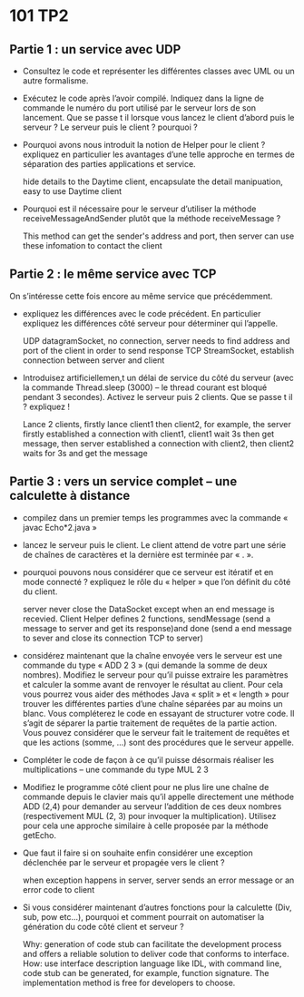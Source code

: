 # 101 TP2

## Partie 1 : un service avec UDP

- Consultez le code et représenter les différentes classes avec UML ou un autre formalisme.

- Exécutez le code après l’avoir compilé. Indiquez dans la ligne de commande le numéro du port utilisé par le serveur lors de son lancement. Que se passe t il lorsque vous lancez le client d’abord puis le serveur ? Le serveur puis le client ? pourquoi ?

- Pourquoi avons nous introduit la notion de Helper pour le client ? expliquez en particulier les avantages d’une telle approche en termes de séparation des parties applications et service.

    hide details to the Daytime client, encapsulate the detail manipuation, easy to use Daytime client

- Pourquoi est il nécessaire pour le serveur d’utiliser la méthode
receiveMessageAndSender plutôt que la méthode receiveMessage ?

    This method can get the sender's address and port, then server can use these infomation to contact the client

## Partie 2 : le même service avec TCP

On s’intéresse cette fois encore au même service que précédemment.

- expliquez les différences avec le code précédent. En particulier expliquez les différences côté serveur pour déterminer qui l’appelle.

    UDP datagramSocket, no connection, server needs to find address and port of the client in order to send response
    TCP StreamSocket, establish connection between server and client

- Introduisez artificiellemen,t un délai de service du côté du serveur (avec la commande Thread.sleep (3000) – le thread courant est bloqué pendant 3 secondes). Activez le serveur puis 2 clients. Que se passe t il ? expliquez !

    Lance 2 clients, firstly lance client1 then client2, for example, the server firstly established a connection with client1, client1 wait 3s then get message, then server established a connection with client2, then client2 waits for 3s and get the message


## Partie 3 : vers un service complet – une calculette à distance

- compilez dans un premier temps les programmes avec la commande « javac Echo*2.java » 

- lancez le serveur puis le client. Le client attend de votre part une série de chaînes de caractères et la dernière est terminée par « . ».

- pourquoi pouvons nous considérer que ce serveur est itératif et en mode connecté ? expliquez le rôle du « helper » que l’on définit du côté du client.

    server never close the DataSocket except when an end message is recevied. Client Helper defines 2 functions, sendMessage (send a message to server and get its response)and done (send a end message to sever and close its connection TCP to server)

- considérez maintenant que la chaîne envoyée vers le serveur est une commande du type « ADD 2 3 » (qui demande la somme de deux nombres). Modifiez le serveur pour qu’il puisse extraire les paramètres et calculer la somme avant de renvoyer le résultat au client. Pour cela vous pourrez vous aider des méthodes Java « split » et « length » pour trouver les différentes parties d’une chaîne séparées par au moins un blanc. Vous compléterez le code en essayant de structurer votre code. Il s’agit de séparer la partie traitement de requêtes de la partie action. Vous pouvez considérer que le serveur fait le traitement de requêtes et que les actions (somme, ...) sont des procédures que le serveur appelle.

- Compléter le code de façon à ce qu’il puisse désormais réaliser les multiplications – une commande du type MUL 2 3

- Modifiez le programme côté client pour ne plus lire une chaîne de commande depuis le clavier mais qu’il appelle directement une méthode ADD (2,4) pour demander au serveur l’addition de ces deux nombres (respectivement MUL (2, 3) pour invoquer la multiplication). Utilisez pour cela une approche similaire à celle proposée par la méthode getEcho.

- Que faut il faire si on souhaite enfin considérer une exception déclenchée par le serveur et propagée vers le client ?
    
    when exception happens in server, server sends an error message or an error code to client

- Si vous considérer maintenant d’autres fonctions pour la calculette (Div, sub, pow etc...), pourquoi et comment pourrait on automatiser la génération du code côté client et serveur ?

    Why: generation of code stub can facilitate the development process and offers a reliable solution to deliver code that conforms to interface.
    How: use interface description language like IDL, with command line, code stub can be generated, for example, function signature. The implementation method is free for developers to choose.